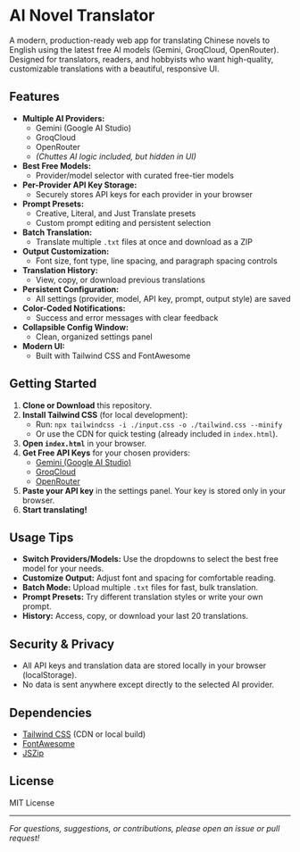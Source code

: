 # AI Novel Translator

A modern, production-ready web app for translating Chinese novels to English using the latest free AI models (Gemini, GroqCloud, OpenRouter). Designed for translators, readers, and hobbyists who want high-quality, customizable translations with a beautiful, responsive UI.

## Features

- **Multiple AI Providers:**
  - Gemini (Google AI Studio)
  - GroqCloud
  - OpenRouter
  - *(Chuttes AI logic included, but hidden in UI)*
- **Best Free Models:**
  - Provider/model selector with curated free-tier models
- **Per-Provider API Key Storage:**
  - Securely stores API keys for each provider in your browser
- **Prompt Presets:**
  - Creative, Literal, and Just Translate presets
  - Custom prompt editing and persistent selection
- **Batch Translation:**
  - Translate multiple `.txt` files at once and download as a ZIP
- **Output Customization:**
  - Font size, font type, line spacing, and paragraph spacing controls
- **Translation History:**
  - View, copy, or download previous translations
- **Persistent Configuration:**
  - All settings (provider, model, API key, prompt, output style) are saved
- **Color-Coded Notifications:**
  - Success and error messages with clear feedback
- **Collapsible Config Window:**
  - Clean, organized settings panel
- **Modern UI:**
  - Built with Tailwind CSS and FontAwesome

## Getting Started

1. **Clone or Download** this repository.
2. **Install Tailwind CSS** (for local development):
   - Run: `npx tailwindcss -i ./input.css -o ./tailwind.css --minify`
   - Or use the CDN for quick testing (already included in `index.html`).
3. **Open `index.html`** in your browser.
4. **Get Free API Keys** for your chosen providers:
   - [Gemini (Google AI Studio)](https://aistudio.google.com/app/apikey)
   - [GroqCloud](https://console.groq.com/keys)
   - [OpenRouter](https://openrouter.ai/)
5. **Paste your API key** in the settings panel. Your key is stored only in your browser.
6. **Start translating!**

## Usage Tips

- **Switch Providers/Models:** Use the dropdowns to select the best free model for your needs.
- **Customize Output:** Adjust font and spacing for comfortable reading.
- **Batch Mode:** Upload multiple `.txt` files for fast, bulk translation.
- **Prompt Presets:** Try different translation styles or write your own prompt.
- **History:** Access, copy, or download your last 20 translations.

## Security & Privacy
- All API keys and translation data are stored locally in your browser (localStorage).
- No data is sent anywhere except directly to the selected AI provider.

## Dependencies
- [Tailwind CSS](https://tailwindcss.com/) (CDN or local build)
- [FontAwesome](https://fontawesome.com/)
- [JSZip](https://stuk.github.io/jszip/)

## License
MIT License

---

*For questions, suggestions, or contributions, please open an issue or pull request!*
